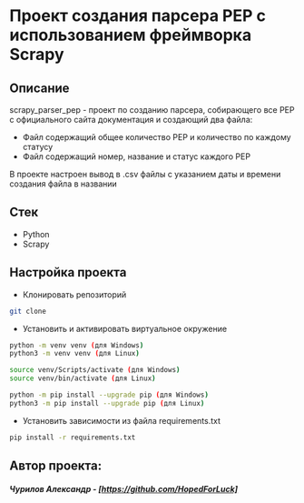 # Проект создания парсера PEP с использованием фреймворка Scrapy

## Описание

scrapy_parser_pep - проект по созданию парсера, собирающего все PEP с официального сайта документация и создающий два файла:
- Файл содержащий общее количество PEP и количество по каждому статусу
- Файл содержащий номер, название и статус каждого PEP

В проекте настроен вывод в .csv файлы с указанием даты и времени создания файла в названии

## Стек

- Python
- Scrapy

## Настройка проекта

- Клонировать репозиторий

```bash
git clone
```

- Установить и активировать виртуальное окружение

```bash
python -m venv venv (для Windows)
python3 -m venv venv (для Linux)
```

```bash
source venv/Scripts/activate (для Windows)
source venv/bin/activate (для Linux)
```

```bash
python -m pip install --upgrade pip (для Windows)
python3 -m pip install --upgrade pip (для Linux)
```

- Установить зависимости из файла requirements.txt

```bash
pip install -r requirements.txt
```

## Автор проекта:

##### Чурилов Александр - [https://github.com/HopedForLuck]
